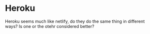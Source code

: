 # Heroku

Heroku seems much like netlify, do they do the same thing in different ways?
Is one or the otehr considered better?
